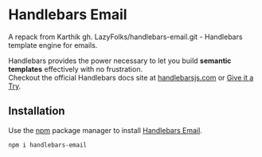 # Handlebars Email

A repack from Karthik gh. LazyFolks/handlebars-email.git - Handlebars template engine for emails.

Handlebars provides the power necessary to let you build **semantic templates** effectively with no frustration.  
Checkout the official Handlebars docs site at [handlebarsjs.com](https://handlebarsjs.com) or [Give it a Try](https://handlebarsjs.com/playground.html).

## Installation

Use the [npm](https://docs.npmjs.com/downloading-and-installing-node-js-and-npm) package manager to install [Handlebars Email](https://www.npmjs.com/package/handlebars-email).

```bash
npm i handlebars-email
